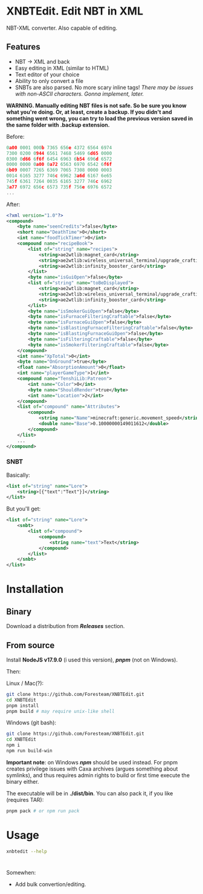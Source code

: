 # XNBTEdit. Edit NBT in XML
NBT-XML converter. Also capable of editing.
## Features
* NBT -> XML and back
* Easy editing in XML (similar to HTML)
* Text editor of your choice
* Ability to only convert a file
* SNBTs are also parsed. No more scary inline tags!
*There may be issues with non-ASCII characters. Gonna implement, later.*

**WARNING. Manually editing NBT files is not safe. So be sure you know what you\'re doing. Or, at least, create a backup. If you didn\'t and something went wrong, you can try to load the previous version saved in the same folder with .backup extension.**

Before:
```h
0a00 0001 000b 7365 656e 4372 6564 6974
7300 0200 0944 6561 7468 5469 6d65 0000
0300 0d66 6f6f 6454 6963 6b54 696d 6572
0000 0000 0a00 0a72 6563 6970 6542 6f6f
6b09 0007 7265 6369 7065 7308 0000 0003
0014 6165 3277 746c 6962 3a6d 6167 6e65
745f 6361 7264 0035 6165 3277 746c 6962
3a77 6972 656c 6573 735f 756e 6976 6572
...
```
After:
```xml
<?xml version="1.0"?>
<compound>
	<byte name="seenCredits">false</byte>
	<short name="DeathTime">0</short>
	<int name="foodTickTimer">0</int>
	<compound name="recipeBook">
		<list of="string" name="recipes">
			<string>ae2wtlib:magnet_card</string>
			<string>ae2wtlib:wireless_universal_terminal/upgrade_crafting</string>
			<string>ae2wtlib:infinity_booster_card</string>
		</list>
		<byte name="isGuiOpen">false</byte>
		<list of="string" name="toBeDisplayed">
			<string>ae2wtlib:magnet_card</string>
			<string>ae2wtlib:wireless_universal_terminal/upgrade_crafting</string>
			<string>ae2wtlib:infinity_booster_card</string>
		</list>
		<byte name="isSmokerGuiOpen">false</byte>
		<byte name="isFurnaceFilteringCraftable">false</byte>
		<byte name="isFurnaceGuiOpen">false</byte>
		<byte name="isBlastingFurnaceFilteringCraftable">false</byte>
		<byte name="isBlastingFurnaceGuiOpen">false</byte>
		<byte name="isFilteringCraftable">false</byte>
		<byte name="isSmokerFilteringCraftable">false</byte>
	</compound>
	<int name="XpTotal">0</int>
	<byte name="OnGround">true</byte>
	<float name="AbsorptionAmount">0</float>
	<int name="playerGameType">1</int>
	<compound name="TenshiLib:Patreon">
		<int name="Color">0</int>
		<byte name="ShouldRender">true</byte>
		<int name="Location">2</int>
	</compound>
	<list of="compound" name="Attributes">
		<compound>
			<string name="Name">minecraft:generic.movement_speed</string>
			<double name="Base">0.10000000149011612</double>
		</compound>
	</list>
	...
</compound>
```
### SNBT
Basically:
```xml
<list of="string" name="Lore">
	<string>[{"text":"Text"}]</string>
</list>
```
But you'll get:
```xml
<list of="string" name="Lore">
	<snbt>
		<list of="compound">
			<compound>
				<string name="text">Text</string>
			</compound>
		</list>
	</snbt>
</list>
```

# Installation
## Binary
Download a distribution from ***Releases*** section.
## From source
Install **NodeJS v17.9.0** (i used this version), ***pnpm*** (not on Windows).

Then:

Linux / Mac(?):
```sh
git clone https://github.com/Foresteam/XNBTEdit.git
cd XNBTEdit
pnpm install
pnpm build # may require unix-like shell
```
Windows (git bash):
```sh
git clone https://github.com/Foresteam/XNBTEdit.git
cd XNBTEdit
npm i
npm run build-win
```
**Important note**: on Windows ***npm*** should be used instead. For pnpm creates privilege issues with Caxa archives (argues something about symlinks), and thus requires admin rights to build or first time execute the binary either.

The executable will be in **./dist/bin**. You can also pack it, if you like (requires TAR):
```sh
pnpm pack # or npm run pack
```

# Usage
```sh
xnbtedit --help
```

#
Somewhen:
* Add bulk convertion/editing.